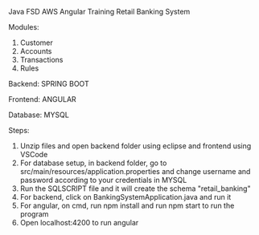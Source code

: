 Java FSD AWS Angular Training  Retail Banking System 

Modules: 
1) Customer
2) Accounts
3) Transactions
4) Rules

Backend: SPRING BOOT

Frontend: ANGULAR

Database: MYSQL

Steps:
1) Unzip files and open backend folder using eclipse and frontend using VSCode 
2) For database setup, in backend folder, go to src/main/resources/application.properties and change username and password according to your credentials in MYSQL
3) Run the SQLSCRIPT file and it will create the schema "retail_banking"
4) For backend, click on BankingSystemApplication.java and run it
5) For angular, on cmd, run npm install and run npm start to run the program
6) Open localhost:4200 to run angular 
